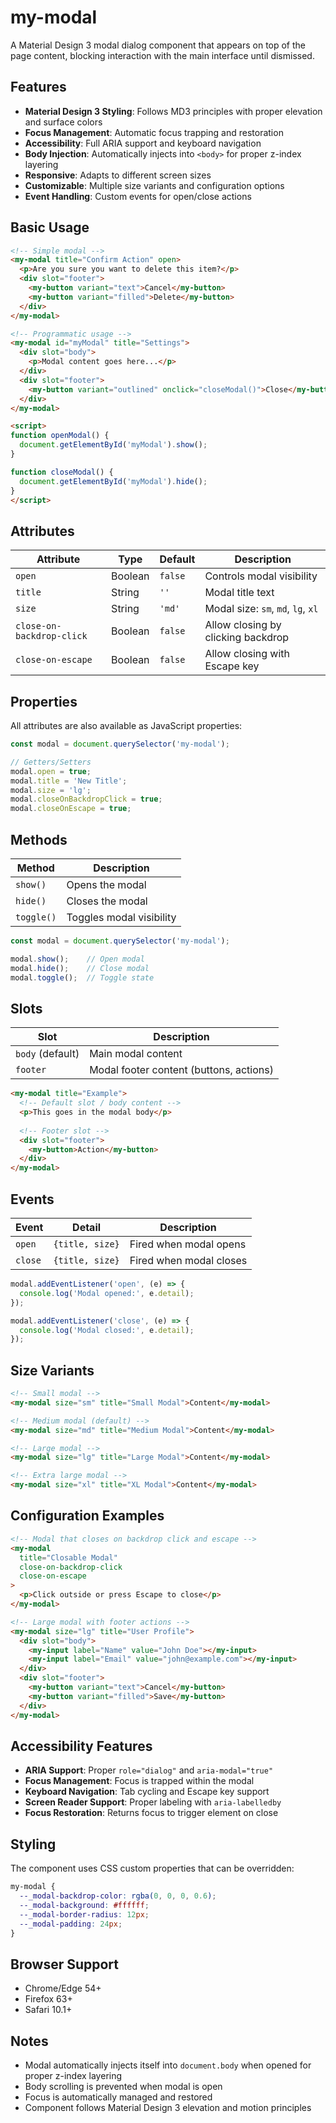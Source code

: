 # my-modal

A Material Design 3 modal dialog component that appears on top of the page content, blocking interaction with the main interface until dismissed.

## Features

- **Material Design 3 Styling**: Follows MD3 principles with proper elevation and surface colors
- **Focus Management**: Automatic focus trapping and restoration
- **Accessibility**: Full ARIA support and keyboard navigation
- **Body Injection**: Automatically injects into `<body>` for proper z-index layering
- **Responsive**: Adapts to different screen sizes
- **Customizable**: Multiple size variants and configuration options
- **Event Handling**: Custom events for open/close actions

## Basic Usage

```html
<!-- Simple modal -->
<my-modal title="Confirm Action" open>
  <p>Are you sure you want to delete this item?</p>
  <div slot="footer">
    <my-button variant="text">Cancel</my-button>
    <my-button variant="filled">Delete</my-button>
  </div>
</my-modal>

<!-- Programmatic usage -->
<my-modal id="myModal" title="Settings">
  <div slot="body">
    <p>Modal content goes here...</p>
  </div>
  <div slot="footer">
    <my-button variant="outlined" onclick="closeModal()">Close</my-button>
  </div>
</my-modal>

<script>
function openModal() {
  document.getElementById('myModal').show();
}

function closeModal() {
  document.getElementById('myModal').hide();
}
</script>
```

## Attributes

| Attribute | Type | Default | Description |
|-----------|------|---------|-------------|
| `open` | Boolean | `false` | Controls modal visibility |
| `title` | String | `''` | Modal title text |
| `size` | String | `'md'` | Modal size: `sm`, `md`, `lg`, `xl` |
| `close-on-backdrop-click` | Boolean | `false` | Allow closing by clicking backdrop |
| `close-on-escape` | Boolean | `false` | Allow closing with Escape key |

## Properties

All attributes are also available as JavaScript properties:

```javascript
const modal = document.querySelector('my-modal');

// Getters/Setters
modal.open = true;
modal.title = 'New Title';
modal.size = 'lg';
modal.closeOnBackdropClick = true;
modal.closeOnEscape = true;
```

## Methods

| Method | Description |
|--------|-------------|
| `show()` | Opens the modal |
| `hide()` | Closes the modal |
| `toggle()` | Toggles modal visibility |

```javascript
const modal = document.querySelector('my-modal');

modal.show();    // Open modal
modal.hide();    // Close modal
modal.toggle();  // Toggle state
```

## Slots

| Slot | Description |
|------|-------------|
| `body` (default) | Main modal content |
| `footer` | Modal footer content (buttons, actions) |

```html
<my-modal title="Example">
  <!-- Default slot / body content -->
  <p>This goes in the modal body</p>
  
  <!-- Footer slot -->
  <div slot="footer">
    <my-button>Action</my-button>
  </div>
</my-modal>
```

## Events

| Event | Detail | Description |
|-------|--------|-------------|
| `open` | `{title, size}` | Fired when modal opens |
| `close` | `{title, size}` | Fired when modal closes |

```javascript
modal.addEventListener('open', (e) => {
  console.log('Modal opened:', e.detail);
});

modal.addEventListener('close', (e) => {
  console.log('Modal closed:', e.detail);
});
```

## Size Variants

```html
<!-- Small modal -->
<my-modal size="sm" title="Small Modal">Content</my-modal>

<!-- Medium modal (default) -->
<my-modal size="md" title="Medium Modal">Content</my-modal>

<!-- Large modal -->
<my-modal size="lg" title="Large Modal">Content</my-modal>

<!-- Extra large modal -->
<my-modal size="xl" title="XL Modal">Content</my-modal>
```

## Configuration Examples

```html
<!-- Modal that closes on backdrop click and escape -->
<my-modal 
  title="Closable Modal" 
  close-on-backdrop-click 
  close-on-escape
>
  <p>Click outside or press Escape to close</p>
</my-modal>

<!-- Large modal with footer actions -->
<my-modal size="lg" title="User Profile">
  <div slot="body">
    <my-input label="Name" value="John Doe"></my-input>
    <my-input label="Email" value="john@example.com"></my-input>
  </div>
  <div slot="footer">
    <my-button variant="text">Cancel</my-button>
    <my-button variant="filled">Save</my-button>
  </div>
</my-modal>
```

## Accessibility Features

- **ARIA Support**: Proper `role="dialog"` and `aria-modal="true"`
- **Focus Management**: Focus is trapped within the modal
- **Keyboard Navigation**: Tab cycling and Escape key support
- **Screen Reader Support**: Proper labeling with `aria-labelledby`
- **Focus Restoration**: Returns focus to trigger element on close

## Styling

The component uses CSS custom properties that can be overridden:

```css
my-modal {
  --_modal-backdrop-color: rgba(0, 0, 0, 0.6);
  --_modal-background: #ffffff;
  --_modal-border-radius: 12px;
  --_modal-padding: 24px;
}
```

## Browser Support

- Chrome/Edge 54+
- Firefox 63+
- Safari 10.1+

## Notes

- Modal automatically injects itself into `document.body` when opened for proper z-index layering
- Body scrolling is prevented when modal is open
- Focus is automatically managed and restored
- Component follows Material Design 3 elevation and motion principles